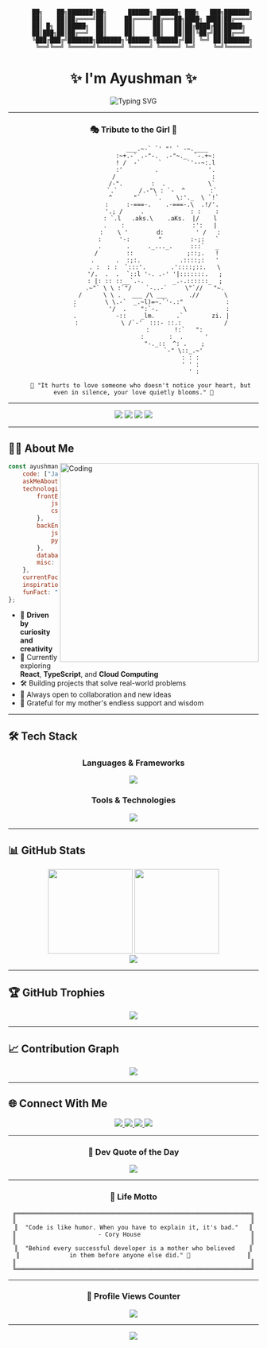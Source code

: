 <!-- Elegant GitHub Profile README with 3D Elements -->

<div align="center">

```
     ██╗    ██╗███████╗██╗      ██████╗ ██████╗ ███╗   ███╗███████╗
     ██║    ██║██╔════╝██║     ██╔════╝██╔═══██╗████╗ ████║██╔════╝
     ██║ █╗ ██║█████╗  ██║     ██║     ██║   ██║██╔████╔██║█████╗  
     ██║███╗██║██╔══╝  ██║     ██║     ██║   ██║██║╚██╔╝██║██╔══╝  
     ╚███╔███╔╝███████╗███████╗╚██████╗╚██████╔╝██║ ╚═╝ ██║███████╗
      ╚══╝╚══╝ ╚══════╝╚══════╝ ╚═════╝ ╚═════╝ ╚═╝     ╚═╝╚══════╝
```

<h1>✨ I'm Ayushman ✨</h1>

<img src="https://readme-typing-svg.demolab.com?font=Fira+Code&duration=3000&pause=1000&color=36BCF7&center=true&vCenter=true&width=600&lines=Full+Stack+Developer+%F0%9F%9A%80;Open+Source+Enthusiast+%F0%9F%8C%9F;Lifelong+Learner+%F0%9F%93%9A;Tech+Explorer+%F0%9F%94%8D;Inspired+by+My+Mother+%F0%9F%92%96" alt="Typing SVG" />

</div>

---

<div align="center">

### 🎭 Tribute to the Girl 💝

```
                   ___.~-` `' "' ` -~.____
                  :~+.-` .-"-.  .-"~._  `-.+~:
                  ! /  -`     `       `'--~:.l
                  :'         .              '.
                 /                           :
                /-".        :  .            \`
                `.`      /.-"\ : `-  ^       :`
                 ^      "`    `.    \:'._  \ `!`
                :     :-===-.    .-===-.\  .!/'.
                '.; /     .             : :    :
               : `.l   .aks.\    .aKs.  |/    l
               .    :                   :':   |
               :    \ '        d:         ' /   :
              :     '-:        "        :-;:   `
              .       .     ._..._.     :::`   _
             /        ::               ;::;.   !
            .      .  :;:.           .::::;:   '
            . :  : :  `:::'.       .'::::;::.   \
            '/.  .  .  `::l '-. .-' '|:::::::.   ;
            : |: :: ::__`.-.        _.-.::::::_  ;
            .~"` \ \ :`"/    `-..-`     \"`//   "~.
           /      \ \ .   ___ /\ ___      .//       \
          :        \ \.-`  _.~l)=~.`'-.:"            :
          `         '/  .    ":`-.       \           :
          .           -::    _lm.      .`        zi. |
          :            \ /`-'  :::- ::.:            /
                       :       !:`   ":
                       :       :  .      '
                       "-._::  ^: .    ;
                            `-" \::_.~'
                                : : :
                                ' ' :
                                  ' :
                      
    💐 "It hurts to love someone who doesn't notice your heart, but even in silence, your love quietly blooms." 💐
```

</div>

---

<div align="center">

<img src="https://img.shields.io/badge/Code%20with-Passion-36BCF7?style=for-the-badge&logo=visualstudiocode&logoColor=white" />
<img src="https://img.shields.io/badge/Always-Learning-FFD700?style=for-the-badge&logo=bookstack&logoColor=white" />
<img src="https://img.shields.io/badge/Open%20Source-Friendly-4CAF50?style=for-the-badge&logo=opensourceinitiative&logoColor=white" />
<img src="https://img.shields.io/badge/Mother's-Blessing-FF69B4?style=for-the-badge&logo=heart&logoColor=white" />

</div>

---

## 🧑‍💻 About Me

<img align="right" alt="Coding" width="400" src="https://raw.githubusercontent.com/abhisheknaiidu/abhisheknaiidu/master/code.gif">

```javascript
const ayushman = {
    code: ["JavaScript", "TypeScript", "Python", "HTML/CSS"],
    askMeAbout: ["web dev", "tech", "app dev", "cloud computing"],
    technologies: {
        frontEnd: {
            js: ["React", "Next.js"],
            css: ["Tailwind", "Bootstrap"]
        },
        backEnd: {
            js: ["Node", "Express"],
            python: ["Flask", "Django"]
        },
        databases: ["MongoDB", "MySQL", "PostgreSQL"],
        misc: ["Firebase", "Socket.IO", "Docker"]
    },
    currentFocus: "Building scalable web applications",
    inspiration: "My mother - my guiding star ⭐",
    funFact: "I debug with console.log() and I'm proud of it!"
};
```

- 🎯 **Driven by curiosity and creativity**
- 🌱 Currently exploring **React**, **TypeScript**, and **Cloud Computing**
- 🛠️ Building projects that solve real-world problems
- 🤝 Always open to collaboration and new ideas
- 💖 Grateful for my mother's endless support and wisdom

---

## 🛠️ Tech Stack

<div align="center">

### Languages & Frameworks
<img src="https://skillicons.dev/icons?i=js,ts,react,nodejs,python,html,css,express" />

### Tools & Technologies
<img src="https://skillicons.dev/icons?i=git,github,figma,vscode,docker,mongodb,postgres,firebase" />

</div>

---

## 📊 GitHub Stats

<div align="center">
  
<img src="https://github-readme-stats.vercel.app/api?username=ayushman1210&show_icons=true&theme=radical&hide_border=true&bg_color=0D1117&title_color=36BCF7&icon_color=FFD700" height="170"/>
<img src="https://github-readme-stats.vercel.app/api/top-langs/?username=ayushman1210&layout=compact&theme=radical&hide_border=true&bg_color=0D1117&title_color=36BCF7" height="170"/>

</div>

<div align="center">

<img src="https://github-readme-streak-stats.herokuapp.com/?user=ayushman1210&theme=radical&hide_border=true&background=0D1117&ring=36BCF7&fire=FFD700&currStreakLabel=36BCF7" />

</div>

---

## 🏆 GitHub Trophies

<div align="center">

<img src="https://github-profile-trophy.vercel.app/?username=ayushman1210&theme=radical&no-frame=true&no-bg=true&column=7&margin-w=15&margin-h=15" />

</div>

---

## 📈 Contribution Graph

<div align="center">

<img src="https://github-readme-activity-graph.vercel.app/graph?username=ayushman1210&theme=react-dark&hide_border=true&area=true&bg_color=0D1117&color=36BCF7&line=FFD700&point=FFD700" />

</div>

---

## 🌐 Connect With Me

<div align="center">

<a href="mailto:your.email@example.com">
  <img src="https://img.shields.io/badge/Email-36BCF7?style=for-the-badge&logo=gmail&logoColor=white" />
</a>
<a href="https://www.linkedin.com/in/your-linkedin/">
  <img src="https://img.shields.io/badge/LinkedIn-0A66C2?style=for-the-badge&logo=linkedin&logoColor=white" />
</a>
<a href="https://twitter.com/your-twitter">
  <img src="https://img.shields.io/badge/Twitter-1DA1F2?style=for-the-badge&logo=twitter&logoColor=white" />
</a>
<a href="https://github.com/ayushman1210">
  <img src="https://img.shields.io/badge/GitHub-181717?style=for-the-badge&logo=github&logoColor=white" />
</a>

</div>

---

<div align="center">

### 💭 Dev Quote of the Day

<img src="https://quotes-github-readme.vercel.app/api?type=horizontal&theme=radical" />

</div>

---

<div align="center">

### 🎯 Life Motto

```
╔══════════════════════════════════════════════════════════════════╗
║                                                                  ║
║  "Code is like humor. When you have to explain it, it's bad."   ║
║                       - Cory House                               ║
║                                                                  ║
║  "Behind every successful developer is a mother who believed    ║
║              in them before anyone else did." 💝                ║
║                                                                  ║
╚══════════════════════════════════════════════════════════════════╝
```

</div>

---

<div align="center">

### 🌟 Profile Views Counter

<img src="https://komarev.com/ghpvc/?username=ayushman1210&color=36BCF7&style=for-the-badge&label=PROFILE+VIEWS" />

</div>

---

<div align="center">

<img src="https://capsule-render.vercel.app/api?type=waving&color=gradient&customColorList=6,11,20&height=100&section=footer&text=Thanks%20for%20Visiting!%20💙&fontSize=30&fontAlignY=75&animation=twinkling" />

</div>
